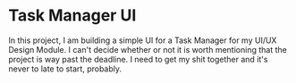# Task Manager UI
In this project, I am building a simple UI for a Task Manager for my UI/UX Design Module. I can't decide whether or not it is worth mentioning that the project is way past the deadline. I need to get my shit together and it's never to late to start, probably.

